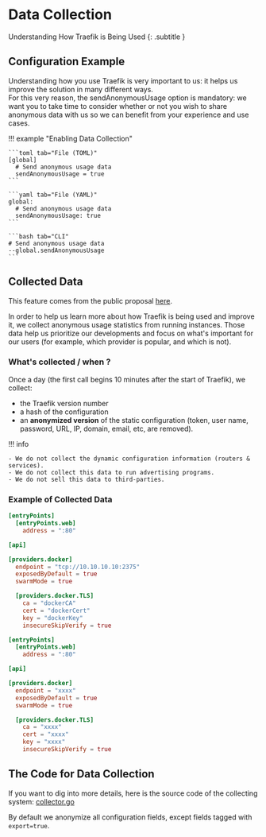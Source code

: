 # Data Collection

Understanding How Traefik is Being Used
{: .subtitle }

## Configuration Example

Understanding how you use Traefik is very important to us: it helps us improve the solution in many different ways.  
For this very reason, the sendAnonymousUsage option is mandatory: we want you to take time to consider whether or not you wish to share anonymous data with us so we can benefit from your experience and use cases.

!!! example "Enabling Data Collection"
    
    ```toml tab="File (TOML)"
    [global]
      # Send anonymous usage data
      sendAnonymousUsage = true
    ```
    
    ```yaml tab="File (YAML)"
    global:
      # Send anonymous usage data
      sendAnonymousUsage: true
    ```
    
    ```bash tab="CLI"
    # Send anonymous usage data
    --global.sendAnonymousUsage
    ```

## Collected Data

This feature comes from the public proposal [here](https://github.com/traefik/traefik/issues/2369).

In order to help us learn more about how Traefik is being used and improve it, we collect anonymous usage statistics from running instances.
Those data help us prioritize our developments and focus on what's important for our users (for example, which provider is popular, and which is not).

### What's collected / when ?

Once a day (the first call begins 10 minutes after the start of Traefik), we collect:

- the Traefik version number
- a hash of the configuration
- an **anonymized version** of the static configuration (token, user name, password, URL, IP, domain, email, etc, are removed).

!!! info
    
    - We do not collect the dynamic configuration information (routers & services).
    - We do not collect this data to run advertising programs.
    - We do not sell this data to third-parties.

### Example of Collected Data

```toml tab="Original configuration"
[entryPoints]
  [entryPoints.web]
    address = ":80"

[api]

[providers.docker]
  endpoint = "tcp://10.10.10.10:2375"
  exposedByDefault = true
  swarmMode = true

  [providers.docker.TLS]
    ca = "dockerCA"
    cert = "dockerCert"
    key = "dockerKey"
    insecureSkipVerify = true
```

```toml tab="Resulting Obfuscated Configuration"
[entryPoints]
  [entryPoints.web]
    address = ":80"

[api]

[providers.docker]
  endpoint = "xxxx"
  exposedByDefault = true
  swarmMode = true

  [providers.docker.TLS]
    ca = "xxxx"
    cert = "xxxx"
    key = "xxxx"
    insecureSkipVerify = true
```

## The Code for Data Collection

If you want to dig into more details, here is the source code of the collecting system: [collector.go](https://github.com/traefik/traefik/blob/master/pkg/collector/collector.go)

By default we anonymize all configuration fields, except fields tagged with `export=true`.
